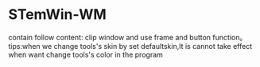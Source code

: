 # STemWin-WM
contain follow content:
clip window and use frame and button function。
tips:when we change tools's skin by set defaultskin,It is cannot take effect when want change tools's color in the program

